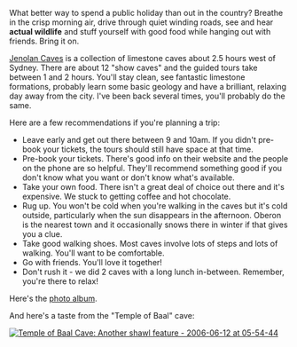 <!--
.. title: Jenolan Caves - Limestone and Country Air
.. slug: 20060728jenolan-caves-limestone-and-country-air
.. date: 2006/07/28 07:48:31
.. spellcheck_exceptions: Jenolan,Pre,img,jpg,pre,ri,src,srcset,vw
.. tags: Photography, Travel
.. link: 
.. description: 
-->


What better way to spend a public holiday than out in the country? Breathe in the crisp morning air, drive through quiet winding roads, see and hear **actual wildlife** and stuff yourself with good food while hanging out with friends. Bring it on.

[Jenolan Caves](http://www.jenolancaves.org.au/) is a collection of limestone caves about 2.5 hours west of Sydney. There are about 12 "show caves" and the guided tours take between 1 and 2 hours. You'll stay clean, see fantastic limestone formations, probably learn some basic geology and have a brilliant, relaxing day away from the city. I've been back several times, you'll probably do the same.

Here are a few recommendations if you're planning a trip:

-   Leave early and get out there between 9 and 10am. If you didn't pre-book your tickets, the tours should still have space at that time.
-   Pre-book your tickets. There's good info on their website and the people on the phone are so helpful. They'll recommend something good if you don't know what you want or don't know what's available.
-   Take your own food. There isn't a great deal of choice out there and it's expensive. We stuck to getting coffee and hot chocolate.
-   Rug up. You won't be cold when you're walking in the caves but it's cold outside, particularly when the sun disappears in the afternoon. Oberon is the nearest town and it occasionally snows there in winter if that gives you a clue.
-   Take good walking shoes. Most caves involve lots of steps and lots of walking. You'll want to be comfortable.
-   Go with friends. You'll love it together!
-   Don't rush it - we did 2 caves with a long lunch in-between. Remember, you're there to relax!

Here's the [photo album](http://www.flickr.com/photos/edwin_steele/sets/72157632600929663/).

And here's a taste from the "Temple of Baal" cave:

<a href="https://www.flickr.com/photos/edwin_steele/8412934156" title="Temple of Baal Cave: Another shawl feature - 2006-06-12 at 05-54-44">
 <img class="ri"
   src="/assets/pictures/8412934156/medium_375.jpg"
   sizes="(max-width: 50em) 100vw,
          (min-width: 50em) 66vw"
   srcset="/assets/pictures/8412934156/small_180.jpg 180w, /assets/pictures/8412934156/medium_375.jpg 375w, /assets/pictures/8412934156/large_768.jpg 768w, /assets/pictures/8412934156/large-2048_1536.jpg 1536w"
   alt="Temple of Baal Cave: Another shawl feature - 2006-06-12 at 05-54-44">
</a>
